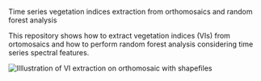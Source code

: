Time series vegetation indices extraction from orthomosaics and random forest analysis

This repository shows how to extract vegetation indices (VIs) from ortomosaics and how to perform random forest analysis considering time series spectral features.

![Illlustration of VI extraction on orthomosaic with shapefiles](https://github.com/Nicodroneagro/VI-extraction-and-RF-analysis.git/1_Extract_VI_From_Ortho/VI_extraction_illustration.png)